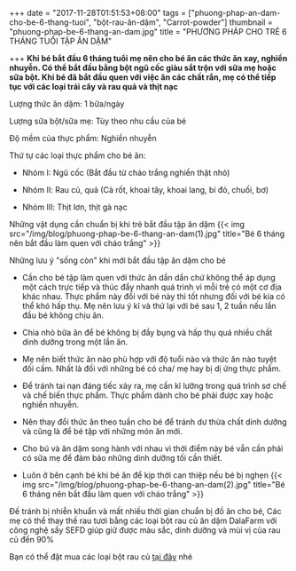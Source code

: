 +++
date = "2017-11-28T01:51:53+08:00"
tags = ["phuong-phap-an-dam-cho-be-6-thang-tuoi", "bột-rau-ăn-dặm", "Carrot-powder"]
thumbnail = "phuong-phap-be-6-thang-an-dam.jpg"
title = "PHƯƠNG PHÁP CHO TRẺ 6 THÁNG TUỔI TẬP ĂN DẶM"

+++
 **Khi bé bắt đầu 6 tháng tuổi mẹ nên cho bé ăn các thức ăn xay, nghiền nhuyễn. Có thể bắt đầu bằng bột ngũ cốc giàu sắt trộn với sữa mẹ hoặc sữa bột. Khi bé đã bắt đầu quen với việc ăn các chất rắn, mẹ có thể tiếp tục với các loại trái cây và rau quả và thịt nạc**

 Lượng thức ăn dặm: 1 bữa/ngày
 
 Lượng sữa bột/sữa mẹ: Tùy theo nhu cầu của bé
 
 Độ mềm của thực phẩm: Nghiền nhuyễn
 
 Thứ tự các loại thực phẩm cho bé ăn:
 
 * Nhóm I:  Ngũ cốc (Bắt đầu từ cháo trắng nghiền thật nhỏ)
 
 * Nhóm Ⅱ: Rau củ, quả (Cà rốt, khoai tây, khoai lang, bí đỏ, chuối, bơ)
 
 * Nhóm Ⅲ: Thịt lơn, thịt gà nạc
 
 Những vật dụng cần chuẩn bị khi trẻ bắt đầu tập ăn dặm
 {{< img src="/img/blog/phuong-phap-be-6-thang-an-dam(1).jpg" title="Bé 6 tháng nên bắt đầu làm quen với cháo trắng" >}}

 Những lưu ý "sống còn" khi mới bắt đầu tập ăn dặm cho bé
 
 - Cần cho bé tập làm quen với thức ăn dần dần chứ không thể áp dụng một cách trực tiếp và thúc đẩy nhanh quá trình vì mỗi trẻ có một cơ địa khác nhau. Thực phẩm này đối với bé này thì tốt nhưng đối với bé kia có thể khó hấp thụ. Mẹ nên lưu ý kĩ và thử lại với bé sau 1, 2 tuần nếu lần đầu bé không chịu ăn.
 
 - Chia nhỏ bữa ăn để bé không bị đầy bụng và hấp thụ quá nhiều chất dinh dưỡng trong một lần ăn.
 
 - Mẹ nên biết thức ăn nào phù hợp với độ tuổi nào và thức ăn nào tuyệt đối cấm. Nhất là đối với những bé có cha/ mẹ hay bị dị ứng thực phẩm.
 
 - Để tránh tai nạn đáng tiếc xảy ra, mẹ cần kĩ lưỡng trong quá trình sơ chế và chế biến thực phẩm. Thực phẩm dành cho bé phải được xay hoặc nghiền nhuyễn.
 
 - Nên thay đổi thức ăn theo tuần cho bé để tránh dư thừa chất dinh dưỡng và cũng là để bé tập với những món ăn mới.
 
 - Cho bú và ăn dặm song hành với nhau vì thời điểm này bé vẫn cần phải có sữa mẹ để đảm bảo những dinh dưỡng tối cần thiết.
 
 - Luôn ở bên cạnh bé khi bé ăn để kịp thời can thiệp nếu bé bị nghẹn
  {{< img src="/img/blog/phuong-phap-be-6-thang-an-dam(2).jpg" title="Bé 6 tháng nên bắt đầu làm quen với cháo trắng" >}}
 
 Đế tránh bị nhiễn khuẩn và mất nhiều thời gian chuẩn bị đồ ăn cho bé, Các mẹ có thể thay thế rau tươi bằng các loại bột rau củ ăn dặm DalaFarm với công nghệ sấy SEFD giúp giữ được màu sắc, dinh dưỡng và mùi vị của rau củ đến 90%

 Bạn có thể đặt mua các loại bột rau củ [tại đây](/san-pham) nhé

